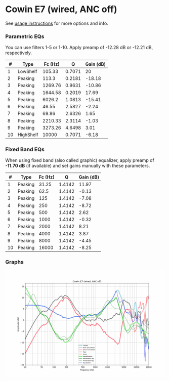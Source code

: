 # Cowin E7 (wired, ANC off)
See [usage instructions](https://github.com/jaakkopasanen/AutoEq#usage) for more options and info.

### Parametric EQs
You can use filters 1-5 or 1-10. Apply preamp of -12.28 dB or -12.21 dB, respectively.

|   # | Type      |   Fc (Hz) |      Q |   Gain (dB) |
|-----|-----------|-----------|--------|-------------|
|   1 | LowShelf  |    105.33 | 0.7071 |       20    |
|   2 | Peaking   |    113.3  | 0.2181 |      -18.18 |
|   3 | Peaking   |   1269.76 | 0.9631 |      -10.86 |
|   4 | Peaking   |   1644.58 | 0.2019 |       17.69 |
|   5 | Peaking   |   6026.2  | 1.0813 |      -15.41 |
|   6 | Peaking   |     46.55 | 2.5827 |       -2.24 |
|   7 | Peaking   |     69.86 | 2.6326 |        1.65 |
|   8 | Peaking   |   2210.33 | 2.3114 |       -1.03 |
|   9 | Peaking   |   3273.26 | 4.6498 |        3.01 |
|  10 | HighShelf |  10000    | 0.7071 |       -6.18 |

### Fixed Band EQs
When using fixed band (also called graphic) equalizer, apply preamp of **-11.70 dB** (if available) and set gains manually with these parameters.

|   # | Type    |   Fc (Hz) |      Q |   Gain (dB) |
|-----|---------|-----------|--------|-------------|
|   1 | Peaking |     31.25 | 1.4142 |       11.97 |
|   2 | Peaking |     62.5  | 1.4142 |       -0.13 |
|   3 | Peaking |    125    | 1.4142 |       -7.08 |
|   4 | Peaking |    250    | 1.4142 |       -8.72 |
|   5 | Peaking |    500    | 1.4142 |        2.62 |
|   6 | Peaking |   1000    | 1.4142 |       -0.32 |
|   7 | Peaking |   2000    | 1.4142 |        8.21 |
|   8 | Peaking |   4000    | 1.4142 |        3.87 |
|   9 | Peaking |   8000    | 1.4142 |       -4.45 |
|  10 | Peaking |  16000    | 1.4142 |       -8.25 |

### Graphs
![](./Cowin%20E7%20(wired,%20ANC%20off).png)
